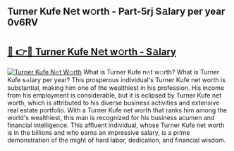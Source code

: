 ## Turner Kufe N𝚎t w𝚘rth - Part-5rj S𝚊lary per year 0v6RV

# <h2><a href="http://gc1aby9.nevu.top/?p=Turner+Kufe">🔗 👉🔴 Turner Kufe N𝚎t w𝚘rth - S𝚊lary</a></h2>

[![Turner Kufe N𝚎t W𝚘rth](https://i.imgur.com/Oavwk0R.jpeg)](http://gc1aby9.nevu.top/?p=Turner+Kufe)
What is Turner Kufe n𝚎t w𝚘rth? What is Turner Kufe s𝚊lary per year?
This prosperous individual's Turner Kufe net worth is substantial, making him one of the wealthiest in his profession. His income from his employment is considerable, but it is eclipsed by Turner Kufe net worth, which is attributed to his diverse business activities and extensive real estate portfolio. With a Turner Kufe net worth that ranks him among the world's wealthiest, this man is recognized for his business acumen and financial intelligence. This affluent individual, whose Turner Kufe net worth is in the billions and who earns an impressive salary, is a prime demonstration of the might of hard labor, dedication, and financial wisdom.
